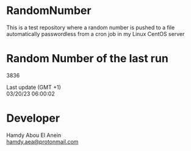 # RandomNumber    
This is a test repository where a random number is pushed to a file automatically passwordless from a cron job in my Linux CentOS server    
# Random Number of the last run   
3836
      
Last update (GMT +1)    
03/20/23 06:00:02
# Developer    
Hamdy Abou El Anein   
hamdy.aea@protonmail.com
